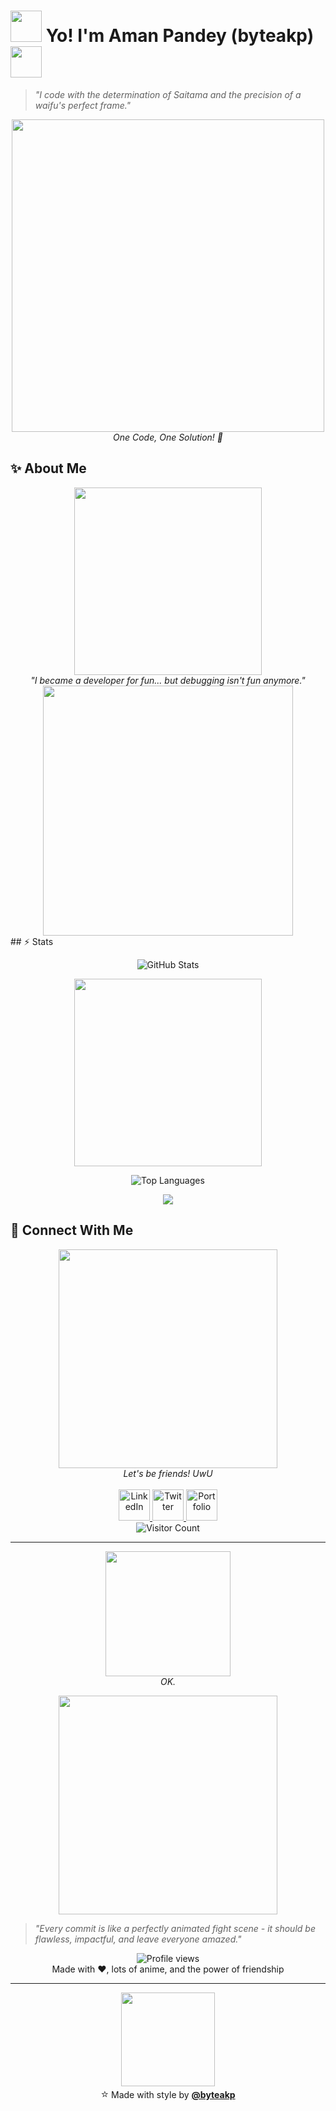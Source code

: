 # <img src="https://media.giphy.com/media/VgCDAzcKvsR6OM0uWg/giphy.gif" width="50"> Yo! I'm Aman Pandey (byteakp) <img src="https://media.giphy.com/media/mGcNjsfWAjY5AEZNw6/giphy.gif" width="50">

> *"I code with the determination of Saitama and the precision of a waifu's perfect frame."*

<p align="center">
  <img src="https://i.pinimg.com/originals/e4/26/70/e426702edf874b181aced1e2b169bdd1.gif" width="500">
  <br>
  <em>One Code, One Solution! 💪</em>
</p>

## ✨ About Me

<div align="center">
  <img src="https://media1.tenor.com/m/3HuKDQOUT7EAAAAC/saitama-one-punch-man.gif" width="300">
  <br>
  <em>"I became a developer for fun... but debugging isn't fun anymore."</em>
</div>
<div align="center">
  <img src="https://github.com/user-attachments/assets/44cf45c0-f43e-4f50-9446-0ec97904fb05" width="400">
</div>
## ⚡ Stats

<div align="center">
  
![GitHub Stats](https://github-readme-stats.vercel.app/api?username=byteakp&show_icons=true&theme=tokyonight&hide_border=true)

<img src="https://media.tenor.com/lICd3HSBx0IAAAAC/anime-computer.gif" width="300">

![Top Languages](https://github-readme-stats.vercel.app/api/top-langs/?username=byteakp&layout=compact&theme=tokyonight&hide_border=true)

<img src="https://github-profile-trophy.vercel.app/?username=byteakp&theme=tokyonight&no-frame=true&row=1&&margin-w=20&no-bg=true">

</div>

## 📡 Connect With Me

<div align="center">
  <img src="https://media.tenor.com/M7Pj050qBXUAAAAC/anime-girl-computer.gif" width="350">
  <br>
  <em>Let's be friends! UwU</em>
</div>

<div align="center"> 
  <br>
  <a href="https://linkedin.com/in/amanxxpandey">
    <img height="50" src="https://cdn.jsdelivr.net/npm/simple-icons@v3/icons/linkedin.svg" alt="LinkedIn"/>
  </a>
  <a href="https://x.com/AmanPandey_x">
    <img height="50" src="https://cdn.jsdelivr.net/npm/simple-icons@3.13.0/icons/twitter.svg" alt="Twitter"/>
  </a>
  <a href="https://mine-portfolio-beta.vercel.app/">
    <img height="50" src="https://cdn.jsdelivr.net/npm/simple-icons@3.13.0/icons/firefoxbrowser.svg" alt="Portfolio"/>
  </a>
  <br>
  
  <img src="https://count.getloli.com/get/@:byteakp" alt="Visitor Count" />
</div>

---

<p align="center">
  <img src="https://media.tenor.com/KPeC2m_bWm8AAAAC/one-punch-man-okay.gif" width="200">
  <br>
  <em>OK.</em>
</p>

<div align="center">
  <img src="https://media.tenor.com/EK1WGrVuhs8AAAAC/anime-girl-typing.gif" width="350">
</div>

> *"Every commit is like a perfectly animated fight scene - it should be flawless, impactful, and leave everyone amazed."*

<p align="center">
  <img src="https://komarev.com/ghpvc/?username=byteakp&color=blueviolet" alt="Profile views">
  <br>
  Made with ❤️, lots of anime, and the power of friendship
</p>

---

<div align="center">
  <img src="https://media.tenor.com/FhSU4E_XuFkAAAAC/anime-thumbs-up.gif" width="150">
  <br>
  <span style="font-size:18px;">⭐️</span> Made with style by <a href="https://github.com/byteakp" target="_blank"><b>@byteakp</b></a>
</div>
